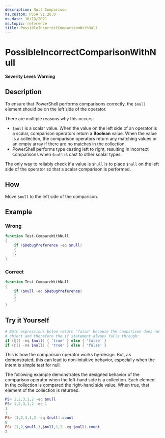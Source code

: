 ```yaml
---
description: Null Comparison
ms.custom: PSSA v1.20.0
ms.date: 10/18/2021
ms.topic: reference
title: PossibleIncorrectComparisonWithNull
---
```

# PossibleIncorrectComparisonWithNull

**Severity Level: Warning**

## Description

To ensure that PowerShell performs comparisons correctly, the `$null` element should be on the left
side of the operator.

There are multiple reasons why this occurs:

- `$null` is a scalar value. When the value on the left side of an operator is a scalar, comparison
  operators return a **Boolean** value. When the value is a collection, the comparison operators
  return any matching values or an empty array if there are no matches in the collection.
- PowerShell performs type casting left to right, resulting in incorrect comparisons when `$null` is
  cast to other scalar types.

The only way to reliably check if a value is `$null` is to place `$null` on the left side of the
operator so that a scalar comparison is performed.

## How

Move `$null` to the left side of the comparison.

## Example

### Wrong

```powershell
function Test-CompareWithNull
{
    if ($DebugPreference -eq $null)
    {
    }
}
```

### Correct

```powershell
function Test-CompareWithNull
{
    if ($null -eq $DebugPreference)
    {
    }
}
```

## Try it Yourself

```powershell
# Both expressions below return 'false' because the comparison does not return an
# object and therefore the if statement always falls through:
if (@() -eq $null) { 'true' } else { 'false' }
if (@() -ne $null) { 'true' } else { 'false' }
```

This is how the comparison operator works by-design. But, as demonstrated, this can lead
to non-intuitive behavior, especially when the intent is simple test for null.

The following example demonstrates the designed behavior of the comparison operator when the
left-hand side is a collection. Each element in the collection is compared the right-hand side
value. When true, that element of the collection is returned.

```powershell
PS> 1,2,3,1,2 -eq $null
PS> 1,2,3,1,2 -eq 1
1
1
PS> (1,2,3,1,2 -eq $null).count
0
PS> (1,2,$null,3,$null,1,2 -eq $null).count
2
```
